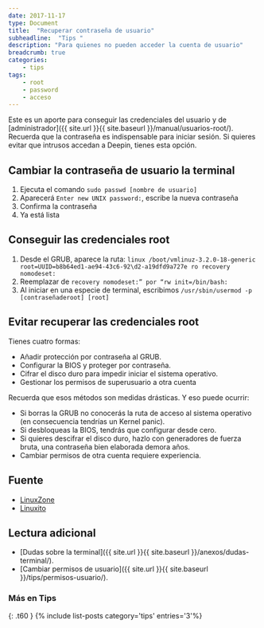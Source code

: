 ```yaml
---
date: 2017-11-17
type: Document
title:  "Recuperar contraseña de usuario"
subheadline:  "Tips "
description: "Para quienes no pueden acceder la cuenta de usuario"
breadcrumb: true
categories:
    - tips
tags:
    - root
    - password
    - acceso
---
```

Este es un aporte para conseguir las credenciales del usuario y de [administrador]({{ site.url }}{{ site.baseurl }}/manual/usuarios-root/). Recuerda que la contraseña es indispensable para iniciar sesión. Si quieres evitar que intrusos accedan a Deepin, tienes esta opción.

## Cambiar la contraseña de usuario la terminal
1. Ejecuta el comando `sudo passwd [nombre de usuario]`
2. Aparecerá `Enter new UNIX password:`, escribe la nueva contraseña
3. Confirma la contraseña
4. Ya está lista

## Conseguir las credenciales root
1. Desde el GRUB, aparece la ruta: `linux /boot/vmlinuz-3.2.0-18-generic root=UUID=b8b64ed1-ae94-43c6-92\d2-a19dfd9a727e ro recovery nomodeset:`
2. Reemplazar de `recovery nomodeset:” por “rw init=/bin/bash:`
3. Al iniciar en una especie de terminal, escribimos `/usr/sbin/usermod -p [contraseñaderoot] [root]`

## Evitar recuperar las credenciales root
Tienes cuatro formas:
* Añadir protección por contraseña al GRUB.
* Configurar la BIOS y proteger por contraseña.
* Cifrar el disco duro para impedir iniciar el sistema operativo.
* Gestionar los permisos de superusuario a otra cuenta

Recuerda que esos métodos son medidas drásticas. Y eso puede ocurrir:
* Si borras la GRUB no conocerás la ruta de acceso al sistema operativo (en consecuencia tendrías un Kernel panic).
* Si desbloqueas la BIOS, tendrás que configurar desde cero.
* Si quieres descifrar el disco duro, hazlo con generadores de fuerza bruta, una contraseña bien elaborada demora años.
* Cambiar permisos de otra cuenta requiere experiencia.

## Fuente
* [LinuxZone](https://linuxzone.es/faq/%C2%BFcomo-poner-y-recuperar-la-contrasena-de-administrador/)
* [Linuxito](https://www.linuxito.com/seguridad/226-como-recuperar-el-password-de-root)

## Lectura adicional
* [Dudas sobre la terminal]({{ site.url }}{{ site.baseurl }}/anexos/dudas-terminal/).
* [Cambiar permisos de usuario]({{ site.url }}{{ site.baseurl }}/tips/permisos-usuario/).

### Más en Tips
{: .t60 }
{% include list-posts category='tips' entries='3'%}

